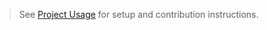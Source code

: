 
> See [Project Usage](https://github.com/Lissy93/weather-front?tab=readme-ov-file#usage) for setup and contribution instructions.

